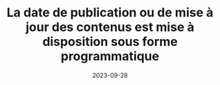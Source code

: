 ---
N: '224'
Rubrique: Structure et code
title: La date de publication ou de mise à jour des contenus est mise à disposition
  sous forme programmatique
detail: La date de publication ou de mise à jour des contenus est mise à  disposition sous forme programmatique
abstract: 
categories: [" Structure et code"]
agrege: O4224-E069
opquast: '4 224'
indiceebook: '69'
description: "Règle n° 069"
before: "068"
weight: "069"
after: "070"
actif: '1'
layout: rules
date: 2023-09-28
tags: ["", ""]
objectif: ["", ""]
Meo: [""]
Controle: [""
]
Source: ["Opquast"]
Referentiel: [""]
Steps: ["", ""]
---